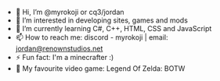 - 👋 Hi, I’m @myrokoji or cq3/jordan
- 👀 I’m interested in developing sites, games and mods
- 🌱 I’m currently learning C#, C++, HTML, CSS and JavaScript
- 📫 How to reach me: discord - myrokoji | email: jordan@renownstudios.net
- ⚡ Fun fact: I'm a minecrafter :)
- 👾 My favourite video game: Legend Of Zelda: BOTW


